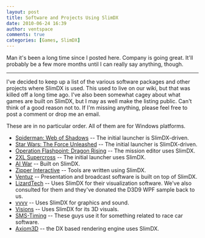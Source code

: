 ```yaml
---
layout: post
title: Software and Projects Using SlimDX
date: 2010-06-24 16:39
author: ventspace
comments: true
categories: [Games, SlimDX]
---
```

Man it's been a long time since I posted here. Company is going great. It'll probably be a few more months until I can really say anything, though.<hr>

I've decided to keep up a list of the various software packages and other projects where SlimDX is used. This used to live on our wiki, but that was killed off a long time ago. I've also been somewhat cagey about what games are built on SlimDX, but I may as well make the listing public. Can't think of a good reason not to. If I'm missing anything, please feel free to post a comment or drop me an email.

These are in no particular order. All of them are for Windows platforms.
<ul>
	<li><a href="http://seizecontrol.marvel.com/">Spiderman: Web of Shadows</a> -- The initial launcher is SlimDX-driven.</li>
	<li><a href="http://www.lucasarts.com/games/theforceunleashed/">Star Wars: The Force Unleashed</a> -- The initial launcher is SlimDX-driven.</li>
	<li><a href="http://www.flashpointgame.com/">Operation Flashpoint: Dragon Rising</a> -- The mission editor uses SlimDX.</li>
	<li><a href="http://store.steampowered.com/app/44000/">2XL Supercross</a> -- The initial launcher uses SlimDX.</li>	
	<li><a href="http://arcengames.com/aiwar_features.php">AI War</a> -- Built on SlimDX.</li>
	<li><a href="http://www.zipperint.com/">Zipper Interactive</a> -- Tools are written using SlimDX.</li>
	<li><a href="http://www.ventuz.com/index.aspx">Ventuz</a> -- Presentation and broadcast software is built on top of SlimDX.</li>
	<li><a href="http://www.lizardtech.com/">LizardTech</a> -- Uses SlimDX for their visualization software. We've also consulted for them and they've donated the D3D9 WPF sample back to us.</li>
	<li><a href="http://vvvv.org/">vvvv</a> -- Uses SlimDX for graphics and sound.
	<li><a href="http://www.twins-solutions.com/">Visions</a> -- Uses SlimDX for its 3D visuals.</li>
	<li><a href="http://www.sms-timing.com/">SMS-Timing</a> -- These guys use it for something related to race car software.</li>
	<li><a href="http://axiom3d.net/wiki/index.php/Main_Page">Axiom3D</a> -- the DX based rendering engine uses SlimDX.</li>
</ul>


